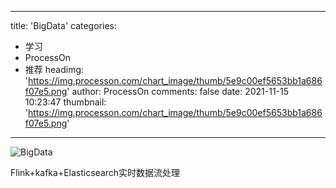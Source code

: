 
---
title: 'BigData'
categories: 
 - 学习
 - ProcessOn
 - 推荐
headimg: 'https://img.processon.com/chart_image/thumb/5e9c00ef5653bb1a686f07e5.png'
author: ProcessOn
comments: false
date: 2021-11-15 10:23:47
thumbnail: 'https://img.processon.com/chart_image/thumb/5e9c00ef5653bb1a686f07e5.png'
---

<div>   
<img class="thumb" alt="BigData" src="https://img.processon.com/chart_image/thumb/5e9c00ef5653bb1a686f07e5.png" referrerpolicy="no-referrer">
<p>Flink+kafka+Elasticsearch实时数据流处理</p>  
</div>
            